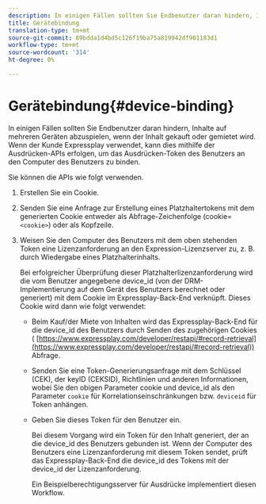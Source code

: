 ```yaml
---
description: In einigen Fällen sollten Sie Endbenutzer daran hindern, Inhalte auf mehreren Geräten abzuspielen, wenn der Inhalt gekauft oder gemietet wird. Wenn der Kunde Expressplay verwendet, kann dies mithilfe der Ausdrücken-APIs erfolgen, um das Ausdrücken-Token des Benutzers an den Computer des Benutzers zu binden.
title: Gerätebindung
translation-type: tm+mt
source-git-commit: 89bdda1d4bd5c126f19ba75a819942df901183d1
workflow-type: tm+mt
source-wordcount: '314'
ht-degree: 0%

---
```



# Gerätebindung{#device-binding}

In einigen Fällen sollten Sie Endbenutzer daran hindern, Inhalte auf mehreren Geräten abzuspielen, wenn der Inhalt gekauft oder gemietet wird. Wenn der Kunde Expressplay verwendet, kann dies mithilfe der Ausdrücken-APIs erfolgen, um das Ausdrücken-Token des Benutzers an den Computer des Benutzers zu binden.

Sie können die APIs wie folgt verwenden.

1. Erstellen Sie ein Cookie.
1. Senden Sie eine Anfrage zur Erstellung eines Platzhaltertokens mit dem generierten Cookie entweder als Abfrage-Zeichenfolge (cookie=`<cookie>`) oder als Kopfzeile.
1. Weisen Sie den Computer des Benutzers mit dem oben stehenden Token eine Lizenzanforderung an den Expression-Lizenzserver zu, z. B. durch Wiedergabe eines Platzhalterinhalts.

   Bei erfolgreicher Überprüfung dieser Platzhalterlizenzanforderung wird die vom Benutzer angegebene device_id (von der DRM-Implementierung auf dem Gerät des Benutzers berechnet oder generiert) mit dem Cookie im Expressplay-Back-End verknüpft. Dieses Cookie wird dann wie folgt verwendet:

   * Beim Kauf/der Miete von Inhalten wird das Expressplay-Back-End für die device_id des Benutzers durch Senden des zugehörigen Cookies ( [https://www.expressplay.com/developer/restapi/#record-retrieval](https://www.expressplay.com/developer/restapi/#record-retrieval)) Abfrage.
   * Senden Sie eine Token-Generierungsanfrage mit dem Schlüssel (CEK), der keyID (CEKSID), Richtlinien und anderen Informationen, wobei Sie den obigen Parameter cookie und device_id als den Parameter `cookie` für Korrelationseinschränkungen bzw. `deviceid` für Token anhängen.

   * Geben Sie dieses Token für den Benutzer ein.

      Bei diesem Vorgang wird ein Token für den Inhalt generiert, der an die device_id des Benutzers gebunden ist. Wenn der Computer des Benutzers eine Lizenzanforderung mit diesem Token sendet, prüft das Expressplay-Back-End die device_id des Tokens mit der device_id der Lizenzanforderung.

      Ein Beispielberechtigungsserver für Ausdrücke implementiert diesen Workflow.
